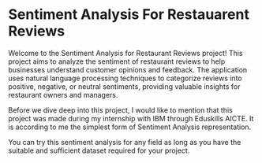 # Sentiment Analysis For Restauarent Reviews
Welcome to the Sentiment Analysis for Restaurant Reviews project! This project aims to analyze the sentiment of restaurant reviews to help businesses understand customer opinions and feedback. The application uses natural language processing techniques to categorize reviews into positive, negative, or neutral sentiments, providing valuable insights for restaurant owners and managers.

Before we dive deep into this project, I would like to mention that this project was made during my internship with IBM through Eduskills AICTE.
It is according to me the simplest form of Sentiment Analysis representation.

You can try this sentiment analysis for any field as long as you have the suitable and sufficient dataset required for your project.
